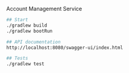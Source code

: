 Account Management Service
```bash
## Start
./gradlew build
./gradlew bootRun

## API documentation
http://localhost:8080/swagger-ui/index.html

## Tests
./gradlew test